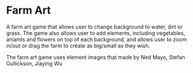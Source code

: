 # Farm Art 

A farm art game that allows user to change background to water, dirt or grass. 
The game also allows user to add elements, including vegetables, aniamls and flowers on top of each background, 
and allows user to zoom in/out or drag the farm to create as big/small as they wish.

The farm art game uses element images that made by Ned Mayo, Stefan Gullickson, Jiaying Wu

